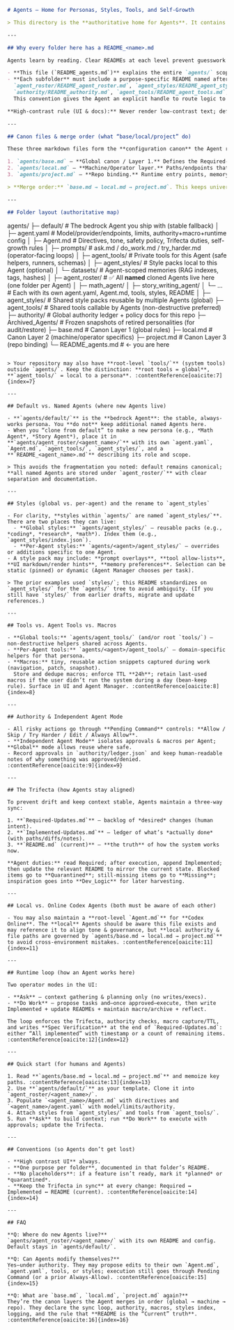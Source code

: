 ```markdown
# Agents — Home for Personas, Styles, Tools, and Self-Growth

> This directory is the **authoritative home for Agents**. It contains the default/bedrock template, shared styles, shared tools, and a roster of named, cloned Agents. Treat this README as the Agent’s passport: it tells the Agent (and you) **what lives here, how to read it, and how to evolve it**. :contentReference[oaicite:0]{index=0}

---

## Why every folder here has a README_<name>.md

Agents learn by reading. Clear READMEs at each level prevent guesswork and drift.

- **This file (`README_agents.md`)** explains the entire `agents/` scope: how Agents are defined, loaded, styled, versioned, and archived. :contentReference[oaicite:1]{index=1}
- **Each subfolder** must include a purpose-specific README named after the folder, e.g.,  
  `agent_roster/README_agent_roster.md`, `agent_styles/README_agent_styles.md`,  
  `authority/README_authority.md`, `agent_tools/README_agent_tools.md`, etc.  
  This convention gives the Agent an explicit handle to route logic to the right component. :contentReference[oaicite:2]{index=2}

**High-contrast rule (UI & docs):** Never render low-contrast text; default to light text on dark or dark on light. (Inline reminder for any UI the Agent generates.)

---

## Canon files & merge order (what “base/local/project” do)

These three markdown files form the **configuration canon** the Agent reads in order—use them instead of hardcoding per-machine or per-repo rules:

1. `agents/base.md` — **Global canon / Layer 1.** Defines the Required-Updates Sync Loop, authority & safety, macros archive defaults, styles index, the Trifecta duties, logging lanes. **Always read first.** :contentReference[oaicite:3]{index=3}  
2. `agents/local.md` — **Machine/Operator layer.** Paths/endpoints that vary by workstation (e.g., Ollama URL, local folders like `Dev_Logic/`, chat/rant feeds, macro store path). :contentReference[oaicite:4]{index=4}  
3. `agents/project.md` — **Repo binding.** Runtime entry points, memory file locations, and the statement that **`README.md` is the “Current” truth in the Trifecta**. :contentReference[oaicite:5]{index=5}

> **Merge order:** `base.md → local.md → project.md`. This keeps universal rules stable, then applies machine specifics, then project bindings. :contentReference[oaicite:6]{index=6}

---

## Folder layout (authoritative map)

```

agents/
├─ default/                  # The bedrock Agent you ship with (stable fallback)
│  ├─ agent.yaml             # Model/provider/endpoints, limits, authority+macro+runtime config
│  ├─ Agent.md               # Directives, tone, safety policy, Trifecta duties, self-growth rules
│  ├─ prompts/               # ask.md / do_work.md / try_harder.md (operator-facing loops)
│  ├─ agent_tools/           # Private tools for this Agent (safe helpers, runners, schemas)
│  ├─ agent_styles/          # Style packs local to this Agent (optional)
│  └─ datasets/              # Agent-scoped memories (RAG indexes, tags, hashes)
│
├─ agent_roster/             # ✅ All **named** cloned Agents live here (one folder per Agent)
│  ├─ math_agent/
│  ├─ story_writing_agent/
│  └─ ...                    # Each with its own agent.yaml, Agent.md, tools, styles, README
│
├─ agent_styles/             # Shared style packs reusable by multiple Agents (global)
├─ agent_tools/              # Shared tools callable by Agents (non-destructive preferred)
├─ authority/                # Global authority ledger + policy docs for this repo
├─ Archived_Agents/          # Frozen snapshots of retired personalities (for audit/restore)
├─ base.md                   # Canon Layer 1 (global rules)
├─ local.md                  # Canon Layer 2 (machine/operator specifics)
├─ project.md                # Canon Layer 3 (repo binding)
└─ README_agents.md          # ← you are here

```

> Your repository may also have **root-level `tools/`** (system tools) outside `agents/`. Keep the distinction: **root tools = global**, **`agent_tools/` = local to a persona**. :contentReference[oaicite:7]{index=7}

---

## Default vs. Named Agents (where new Agents live)

- **`agents/default/`** is the **bedrock Agent**: the stable, always-works persona. You **do not** keep additional named Agents here.  
- When you “clone from default” to make a new persona (e.g., *Math Agent*, *Story Agent*), place it in **`agents/agent_roster/<agent_name>/`** with its own `agent.yaml`, `Agent.md`, `agent_tools/`, `agent_styles/`, and a **`README_<agent_name>.md`** describing its role and scope.

> This avoids the fragmentation you noted: default remains canonical; **all named Agents are stored under `agent_roster/`** with clear separation and documentation.

---

## Styles (global vs. per-agent) and the rename to `agent_styles`

- For clarity, **styles within `agents/` are named `agent_styles/`**. There are two places they can live:
  - **Global styles:** `agents/agent_styles/` — reusable packs (e.g., *coding*, *research*, *math*). Index them (e.g., `agent_styles/index.json`).
  - **Per-Agent styles:** `agents/<agent>/agent_styles/` — overrides or additions specific to one Agent.
- A style pack may include: **prompt overlays**, **tool allow-lists**, **UI markdown/render hints**, **memory preferences**. Selection can be static (pinned) or dynamic (Agent Manager chooses per task).

> The prior examples used `styles/`; this README standardizes on `agent_styles/` for the `agents/` tree to avoid ambiguity. (If you still have `styles/` from earlier drafts, migrate and update references.)

---

## Tools vs. Agent Tools vs. Macros

- **Global tools:** `agents/agent_tools/` (and/or root `tools/`) — non-destructive helpers shared across Agents.
- **Per-Agent tools:** `agents/<agent>/agent_tools/` — domain-specific helpers for that persona.
- **Macros:** tiny, reusable action snippets captured during work (navigation, patch, snapshot).  
  Store and dedupe macros; enforce TTL **24h**; retain last-used macros if the user didn’t run the system during a day (bean-keep rule). Surface in UI and Agent Manager. :contentReference[oaicite:8]{index=8}

---

## Authority & Independent Agent Mode

- All risky actions go through **Pending Command** controls: **Allow / Skip / Try Harder / Edit / Always Allow**.  
- **Independent Agent Mode** isolates approvals & macros per Agent; **Global** mode allows reuse where safe.  
- Record approvals in `authority/ledger.json` and keep human-readable notes of why something was approved/denied. :contentReference[oaicite:9]{index=9}

---

## The Trifecta (how Agents stay aligned)

To prevent drift and keep context stable, Agents maintain a three-way sync:

1. **`Required-Updates.md`** — backlog of *desired* changes (human intent).  
2. **`Implemented-Updates.md`** — ledger of what’s *actually done* (with paths/diffs/notes).  
3. **`README.md` (current)** — **the truth** of how the system works now.  

**Agent duties:** read Required; after execution, append Implemented; then update the relevant README to mirror the current state. Blocked items go to **Quarantined**; still-missing items go to **Missing**; inspiration goes into **Dev_Logic** for later harvesting. 

---

## Local vs. Online Codex Agents (both must be aware of each other)

- You may also maintain a **root-level `Agent.md`** for **Codex Online**. The **local** Agents should be aware this file exists and may reference it to align tone & governance, but **local authority & file paths are governed by `agents/base.md → local.md → project.md`** to avoid cross-environment mistakes. :contentReference[oaicite:11]{index=11}

---

## Runtime loop (how an Agent works here)

Two operator modes in the UI:

- **Ask** — context gathering & planning only (no writes/execs).  
- **Do Work** — propose tasks and—once approved—execute, then write Implemented + update READMEs + maintain macro/archive + reflect.

The loop enforces the Trifecta, authority checks, macro capture/TTL, and writes **Spec Verification** at the end of `Required-Updates.md`: either “All implemented” with timestamp or a count of remaining items. :contentReference[oaicite:12]{index=12}

---

## Quick start (for humans and Agents)

1. Read **`agents/base.md → local.md → project.md`** and memoize key paths. :contentReference[oaicite:13]{index=13}  
2. Use **`agents/default/`** as your template. Clone it into `agent_roster/<agent_name>/`.  
3. Populate `<agent_name>/Agent.md` with directives and `<agent_name>/agent.yaml` with model/limits/authority.  
4. Attach styles from `agent_styles/` and tools from `agent_tools/`.  
5. Run **Ask** to build context; run **Do Work** to execute with approvals; update the Trifecta.

---

## Conventions (so Agents don’t get lost)

- **High contrast UI** always.  
- **One purpose per folder**, documented in that folder’s README.  
- **No placeholders**: if a feature isn’t ready, mark it *planned* or *quarantined*.  
- **Keep the Trifecta in sync** at every change: Required ↔ Implemented ↔ README (current). :contentReference[oaicite:14]{index=14}

---

## FAQ

**Q: Where do new Agents live?**  
`agents/agent_roster/<agent_name>/` with its own README and config. Default stays in `agents/default/`.

**Q: Can Agents modify themselves?**  
Yes—under authority. They may propose edits to their own `Agent.md`, `agent.yaml`, tools, or styles; execution still goes through Pending Command (or a prior Always-Allow). :contentReference[oaicite:15]{index=15}

**Q: What are `base.md`, `local.md`, `project.md` again?**  
They’re the canon layers the Agent merges in order (global → machine → repo). They declare the sync loop, authority, macros, styles index, logging, and the rule that **README is the “Current” truth**. :contentReference[oaicite:16]{index=16}
```
